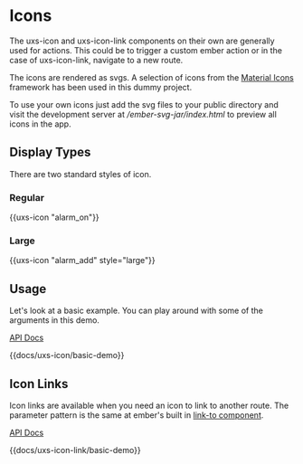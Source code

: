 # Icons

The uxs-icon and uxs-icon-link components on their own are generally used for actions. This could be to trigger a custom ember action or in the case of uxs-icon-link, navigate to a new route.

The icons are rendered as svgs. A selection of icons from the <a href="https://material.io/icons/">Material Icons</a> framework has been used in this dummy project.

To use your own icons just add the svg files to your public directory and visit the development server at _/ember-svg-jar/index.html_ to preview all icons in the app.

## Display Types

There are two standard styles of icon.

### Regular

<div class="uxs pt">
  {{uxs-icon "alarm_on"}}
</div>

### Large

<div class="uxs pt">
  {{uxs-icon "alarm_add" style="large"}}
</div>

## Usage

Let's look at a basic example. You can play around with some of the arguments in this demo.

[API Docs](/docs/api/components/uxs-icon)

{{docs/uxs-icon/basic-demo}}

## Icon Links

Icon links are available when you need an icon to link to another route. The parameter pattern is the same at ember's built in [link-to component](https://guides.emberjs.com/release/templates/links/).

[API Docs](/docs/api/components/uxs-icon-link)

{{docs/uxs-icon-link/basic-demo}}
